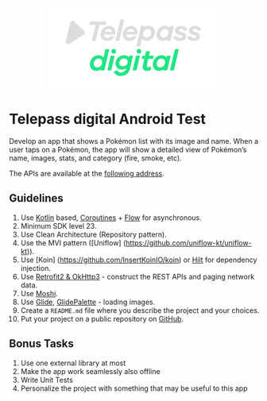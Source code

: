 <p align="center">
<img src="TelepassDigital.png" alt="Telepass digital logo" width="350">
</p>

# Telepass digital Android Test

Develop an app that shows a Pokémon list with its image and name.
When a user taps on a Pokémon, the app will show a detailed view of Pokémon’s name, images, stats, and category (fire, smoke, etc).

The APIs are available at the [following address](https://pokeapi.co).

## Guidelines

1. Use [Kotlin](https://kotlinlang.org/) based, [Coroutines](https://github.com/Kotlin/kotlinx.coroutines) + [Flow](https://kotlin.github.io/kotlinx.coroutines/kotlinx-coroutines-core/kotlinx.coroutines.flow/) for asynchronous. 
2. Minimum SDK level 23.
3. Use Clean Architecture (Repository pattern).
4. Use the MVI pattern ([Uniflow] (https://github.com/uniflow-kt/uniflow-kt)).
5. Use [Koin] (https://github.com/InsertKoinIO/koin) or [Hilt](https://dagger.dev/hilt/) for dependency injection.
6. Use [Retrofit2 & OkHttp3](https://github.com/square/retrofit) - construct the REST APIs and paging network data.
7. Use [Moshi](https://github.com/square/moshi/).
8. Use [Glide](https://github.com/bumptech/glide), [GlidePalette](https://github.com/florent37/GlidePalette) - loading images.
9. Create a `README.md` file where you describe the project and your choices.
10. Put your project on a public repository on [GitHub](https://github.com/).

## Bonus Tasks

1. Use one external library at most
2. Make the app work seamlessly also offline
3. Write Unit Tests
4. Personalize the project with something that may be useful to this app